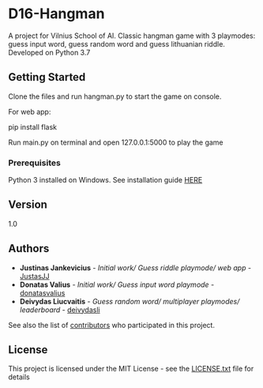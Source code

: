 # D16-Hangman

A project for Vilnius School of AI. Classic hangman game with 3 playmodes: guess input word, guess random word and guess lithuanian riddle. Developed on Python 3.7

## Getting Started

Clone the files and run hangman.py to start the game on console.

For web app:

pip install flask

Run main.py on terminal and open 127.0.0.1:5000 to play the game

### Prerequisites

Python 3 installed on Windows. See installation guide [HERE](https://realpython.com/installing-python/)

## Version

1.0

## Authors

* **Justinas Jankevicius** - *Initial work/ Guess riddle playmode/ web app* - [JustasJJ](https://github.com/JustasJJ)
* **Donatas Valius** - *Initial work/ Guess input word playmode* - [donatasvalius](https://github.com/donatasvalius)
* **Deivydas Liucvaitis** - *Guess random word/ multiplayer playmodes/ leaderboard* - [deivydasli](https://github.com/deivydasli)

See also the list of [contributors](https://github.com/JustasJJ/D16-Hangman/graphs/contributors) who participated in this project.

## License

This project is licensed under the MIT License - see the [LICENSE.txt](LICENSE.txt) file for details
